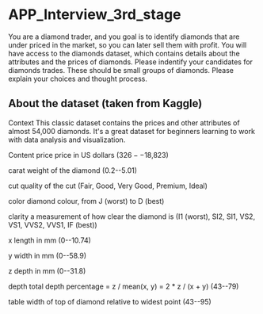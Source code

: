 # APP_Interview_3rd_stage
You are a diamond trader, and you goal is to identify diamonds that are under priced in the market, so you can later sell them with profit. You will have access to the diamonds dataset, which contains details about the attributes and the prices of diamonds. Please indentify your candidates for diamonds trades. These should be small groups of diamonds. Please explain your choices and thought process.

## About the dataset (taken from Kaggle)
Context This classic dataset contains the prices and other attributes of almost 54,000 diamonds. It's a great dataset for beginners learning to work with data analysis and visualization.

Content price price in US dollars ($326--$18,823)

carat weight of the diamond (0.2--5.01)

cut quality of the cut (Fair, Good, Very Good, Premium, Ideal)

color diamond colour, from J (worst) to D (best)

clarity a measurement of how clear the diamond is (I1 (worst), SI2, SI1, VS2, VS1, VVS2, VVS1, IF (best))

x length in mm (0--10.74)

y width in mm (0--58.9)

z depth in mm (0--31.8)

depth total depth percentage = z / mean(x, y) = 2 * z / (x + y) (43--79)

table width of top of diamond relative to widest point (43--95)
